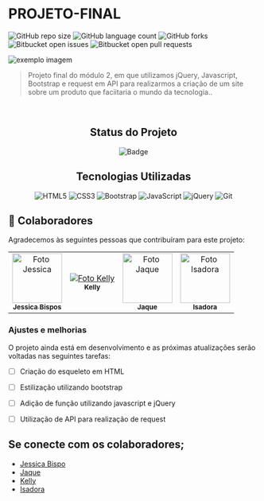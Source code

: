 # PROJETO-FINAL



<!---Esses são exemplos. Veja https://shields.io para outras pessoas ou para personalizar este conjunto de escudos. Você pode querer incluir dependências, status do projeto e informações de licença aqui--->

![GitHub repo size](https://img.shields.io/github/repo-size/jessbispo/projeto-final?style=for-the-badge)
![GitHub language count](https://img.shields.io/github/languages/count/jessbispo/PROJETO-FINAL?style=for-the-badge)
![GitHub forks](https://img.shields.io/github/forks/jessbispo/PROJETO-FINAL?style=for-the-badge)
![Bitbucket open issues](https://img.shields.io/bitbucket/issues/jessbispo/PROJETO-FINAL?style=for-the-badge)
![Bitbucket open pull requests](https://img.shields.io/bitbucket/pr-raw/jessbispo/PROJETO-FINAL?style=for-the-badge)

<img src="exemplo-image.png" alt="exemplo imagem">

> Projeto final do módulo 2, em que utilizamos jQuery, Javascript, Bootstrap e request em API para realizarmos a criação de um site sobre um produto que faciitaria o mundo da tecnologia..

<br>

<div id="inicio" align=center>
<h2><strong>Status do Projeto</strong></h2>

  ![Badge](https://img.shields.io/badge/STATUS-EM%20ANDAMENTO-red)

</div> 


<h2 align="center"><strong>Tecnologias Utilizadas</strong></h2>

<div align="center">

![HTML5](https://img.shields.io/badge/html5-%23E34F26.svg?style=for-the-badge&logo=html5&logoColor=white)
![CSS3](https://img.shields.io/badge/css3-%231572B6.svg?style=for-the-badge&logo=css3&logoColor=white)
![Bootstrap](https://img.shields.io/badge/bootstrap-%23563D7C.svg?style=for-the-badge&logo=bootstrap&logoColor=white)
![JavaScript](https://img.shields.io/badge/javascript-%23323330.svg?style=for-the-badge&logo=javascript&logoColor=%23F7DF1E)
![jQuery](https://img.shields.io/badge/jquery-%230769AD.svg?style=for-the-badge&logo=jquery&logoColor=white)
![Git](https://img.shields.io/badge/git-%23F05033.svg?style=for-the-badge&logo=git&logoColor=white)

</div> 

## 🤝 Colaboradores

Agradecemos às seguintes pessoas que contribuíram para este projeto:

<table>
  <tr>
    <td align="center">
      <a href="#">
        <img src="" width="100px;" alt="Foto Jessica"/><br>
        <sub>
          <b>Jessica Bispos</b>
        </sub>
      </a>
    </td>
    <td align="center">
      <a href="#">
        <img src="" alt="Foto Kelly"/><br>
        <sub>
          <b>Kelly</b>
        </sub>
      </a>
    </td>
    <td align="center">
      <a href="#">
        <img src="" width="100px;" alt="Foto Jaque"/><br>
        <sub>
          <b>Jaque</b>
        </sub>
      </a>
    </td>
     <td align="center">
      <a href="#">
        <img src="" width="100px;" alt="Foto Isadora"/><br>
        <sub>
          <b>Isadora</b>
        </sub>
      </a>
    </td>
  </tr>
</table>

### Ajustes e melhorias

O projeto ainda está em desenvolvimento e as próximas atualizações serão voltadas nas seguintes tarefas:

- [ ] Criação do esqueleto em HTML
- [ ] Estilização utilizando bootstrap
- [ ] Adição de função utilizando javascript e jQuery
- [ ] Utilização de API para realização de request


## **Se conecte com os colaboradores**;  

- [Jessica Bispo](https://github.com/jessbispo)
- [Jaque](https://github.com/jackiesantos)
- [Kelly](https://github.com/kellysanttos)
- [Isadora](https://github.com/isadora)


